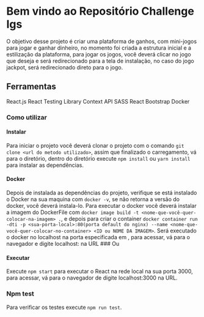 # Bem vindo ao Repositório Challenge Igs

O objetivo desse projeto é criar uma plataforma de ganhos, com mini-jogos para jogar e ganhar dinheiro, no momento foi criada a estrutura inicial e a estilização da plataforma, para jogar os jogos, você deverá clicar no jogo que deseja e será redirecionado para a tela de instalação, no caso do jogo jackpot, será redirecionado direto para o jogo.

## Ferramentas

  React.js
  React Testing Library
  Context API
  SASS
  React Bootstrap
  Docker

### Como utilizar

  #### Instalar
Para iniciar o projeto você deverá clonar o projeto com o comando ```git clone <url do metodo utilizado>```, assim que finalizado o carregamento,
 vá para o diretório, dentro do diretório execute ```npm install``` ou ```yarn install``` para instalar as dependências.

  #### Docker
Depois de instalada as dependências do projeto, verifique se está instalado o Docker na sua maquina com ```docker -v```, se não retorna a versão do docker, você deverá instala-lo.
 Para executar o docker você deverá instalar a imagem do DockerFile com ```docker image build -t <nome-que-você-quer-colocar-na-imagem> .```, e depois para criar o container ```docker container run -dti -p <sua-porta-local>:80(porta default do nginx) --name <nome-que-você-quer-colocar-no-container> <ID ou NOME DA IMAGEM>```.
 Será executado o docker no localhost na porta especificada em <sua-porta-local>, para acessar, vá para o navegador e digite localhost:<sua-porta-local> na URL
    ### Ou
  #### Executar
 Execute ```npm start``` para executar o React na rede local na sua porta 3000, para acessar, vá para o navegador de digite localhost:3000 na URL.

  ### Npm test
Para verificar os testes execute ```npm run test```.
